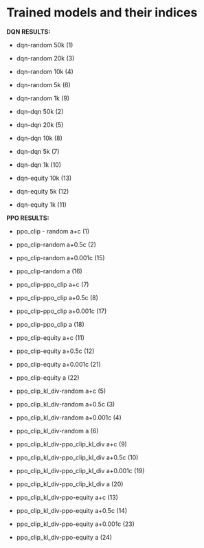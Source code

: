 # Trained models and their indices

**DQN RESULTS:**
* dqn-random 50k (1)
* dqn-random 20k (3)
* dqn-random 10k (4)
* dqn-random 5k (6)
* dqn-random 1k (9)

* dqn-dqn 50k (2)
* dqn-dqn 20k (5)
* dqn-dqn 10k (8)
* dqn-dqn 5k (7)
* dqn-dqn 1k (10)

* dqn-equity 10k (13)
* dqn-equity 5k (12)
* dqn-equity 1k (11)



**PPO RESULTS:**
* ppo_clip - random a+c (1)
* ppo_clip-random a+0.5c (2)
* ppo_clip-random a+0.001c (15)
* ppo_clip-random a (16)

* ppo_clip-ppo_clip a+c (7)
* ppo_clip-ppo_clip a+0.5c (8)
* ppo_clip-ppo_clip a+0.001c (17)
* ppo_clip-ppo_clip a (18)

* ppo_clip-equity a+c (11)
* ppo_clip-equity a+0.5c (12)
* ppo_clip-equity a+0.001c (21)
* ppo_clip-equity a (22)

* ppo_clip_kl_div-random a+c (5)
* ppo_clip_kl_div-random a+0.5c (3)
* ppo_clip_kl_div-random a+0.001c (4)
* ppo_clip_kl_div-random a (6)

* ppo_clip_kl_div-ppo_clip_kl_div a+c (9)
* ppo_clip_kl_div-ppo_clip_kl_div a+0.5c (10)
* ppo_clip_kl_div-ppo_clip_kl_div a+0.001c (19)
* ppo_clip_kl_div-ppo_clip_kl_div a (20)

* ppo_clip_kl_div-ppo-equity a+c (13)
* ppo_clip_kl_div-ppo-equity a+0.5c (14)
* ppo_clip_kl_div-ppo-equity a+0.001c (23)
* ppo_clip_kl_div-ppo-equity a (24)
